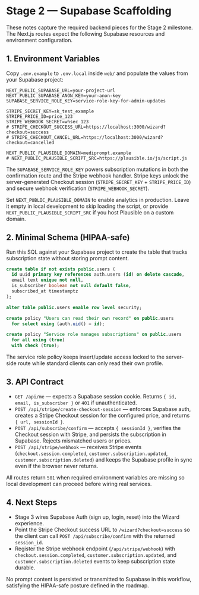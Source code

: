 # Stage 2 — Supabase Scaffolding

These notes capture the required backend pieces for the Stage 2 milestone. The Next.js routes expect the following Supabase resources and environment configuration.

## 1. Environment Variables
Copy `.env.example` to `.env.local` inside `web/` and populate the values from your Supabase project:

```
NEXT_PUBLIC_SUPABASE_URL=your-project-url
NEXT_PUBLIC_SUPABASE_ANON_KEY=your-anon-key
SUPABASE_SERVICE_ROLE_KEY=service-role-key-for-admin-updates

STRIPE_SECRET_KEY=sk_test_example
STRIPE_PRICE_ID=price_123
STRIPE_WEBHOOK_SECRET=whsec_123
# STRIPE_CHECKOUT_SUCCESS_URL=https://localhost:3000/wizard?checkout=success
# STRIPE_CHECKOUT_CANCEL_URL=https://localhost:3000/wizard?checkout=cancelled

NEXT_PUBLIC_PLAUSIBLE_DOMAIN=mediprompt.example
# NEXT_PUBLIC_PLAUSIBLE_SCRIPT_SRC=https://plausible.io/js/script.js
```

The `SUPABASE_SERVICE_ROLE_KEY` powers subscription mutations in both the confirmation route and the Stripe webhook handler. Stripe keys unlock the server-generated Checkout session (`STRIPE_SECRET_KEY` + `STRIPE_PRICE_ID`) and secure webhook verification (`STRIPE_WEBHOOK_SECRET`).

Set `NEXT_PUBLIC_PLAUSIBLE_DOMAIN` to enable analytics in production. Leave it empty in local development to skip loading the script, or provide `NEXT_PUBLIC_PLAUSIBLE_SCRIPT_SRC` if you host Plausible on a custom domain.

## 2. Minimal Schema (HIPAA-safe)
Run this SQL against your Supabase project to create the table that tracks subscription state without storing prompt content.

```sql
create table if not exists public.users (
  id uuid primary key references auth.users (id) on delete cascade,
  email text unique not null,
  is_subscriber boolean not null default false,
  subscribed_at timestamptz
);

alter table public.users enable row level security;

create policy "Users can read their own record" on public.users
  for select using (auth.uid() = id);

create policy "Service role manages subscriptions" on public.users
  for all using (true)
  with check (true);
```

The service role policy keeps insert/update access locked to the server-side route while standard clients can only read their own profile.

## 3. API Contract
- `GET /api/me` — expects a Supabase session cookie. Returns `{ id, email, is_subscriber }` or `401` if unauthenticated.
- `POST /api/stripe/create-checkout-session` — enforces Supabase auth, creates a Stripe Checkout session for the configured price, and returns `{ url, sessionId }`.
- `POST /api/subscribe/confirm` — accepts `{ sessionId }`, verifies the Checkout session with Stripe, and persists the subscription in Supabase. Rejects mismatched users or prices.
- `POST /api/stripe/webhook` — receives Stripe events (`checkout.session.completed`, `customer.subscription.updated`, `customer.subscription.deleted`) and keeps the Supabase profile in sync even if the browser never returns.

All routes return `501` when required environment variables are missing so local development can proceed before wiring real services.

## 4. Next Steps
- Stage 3 wires Supabase Auth (sign up, login, reset) into the Wizard experience.
- Point the Stripe Checkout success URL to `/wizard?checkout=success` so the client can call `POST /api/subscribe/confirm` with the returned `session_id`.
- Register the Stripe webhook endpoint (`/api/stripe/webhook`) with `checkout.session.completed`, `customer.subscription.updated`, and `customer.subscription.deleted` events to keep subscription state durable.

No prompt content is persisted or transmitted to Supabase in this workflow, satisfying the HIPAA-safe posture defined in the roadmap.
